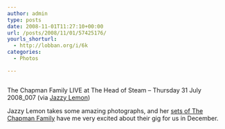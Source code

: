 ```yaml
---
author: admin
type: posts
date: 2008-11-01T11:27:10+00:00
url: /posts/2008/11/01/57425176/
yourls_shorturl:
  - http://lobban.org/i/6k
categories:
  - Photos

---
```

<div class="figure">
  <img src="http://lobban.org/wp-content/uploads/2011/06/n6SoNyvfPfrps9fsgpFiKM1Ho1_400.jpg" alt="" />
</div>

The Chapman Family LIVE at The Head of Steam &#8211; Thursday 31 July 2008_007 (via [Jazzy Lemon][1])

Jazzy Lemon takes some amazing photographs, and her [sets of The Chapman Family][2] have me very excited about their gig for us in December.

 [1]: http://flickr.com/photos/jazzylemon
 [2]: http://www.flickr.com/photos/jazzylemon/collections/72157605002782250/